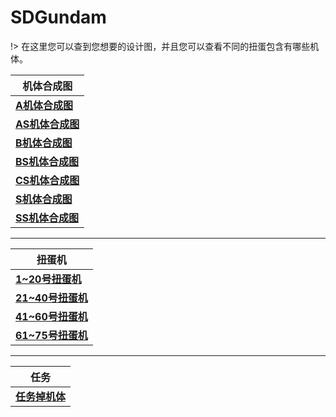 # SDGundam

!> 在这里您可以查到您想要的设计图，并且您可以查看不同的扭蛋包含有哪些机体。

|**机体合成图**|
|---------------|
|**[A机体合成图](/aji)**|
|**[AS机体合成图](/asji)**|
|**[B机体合成图](/bji)**|
|**[BS机体合成图](/bsji)**|
|**[CS机体合成图](/csji)**|
|**[S机体合成图](/sji)**|
|**[SS机体合成图](/ssji)**|

----------------

|**扭蛋机**|
|---------------|
|**[1~20号扭蛋机](/egg-1to20)**|
|**[21~40号扭蛋机](/egg-21to40)**|
|**[41~60号扭蛋机](/egg-41to60)**|
|**[61~75号扭蛋机](/egg-61to75)**|

----------------

|**任务**|
|---------------|
|**[任务掉机体](/pve)**|